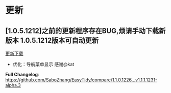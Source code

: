 
# 更新

## [1.0.5.1212]之前的更新程序存在BUG,烦请手动下载新版本 1.0.5.1212版本可自动更新

[更新下载](https://github.com/SaboZhang/EasyTidy/releases)

- 优化：导航菜单显示 感谢@kat

**Full Changelog**: https://github.com/SaboZhang/EasyTidy/compare/1.1.0.1226...v1.1.1.1231-alpha.3